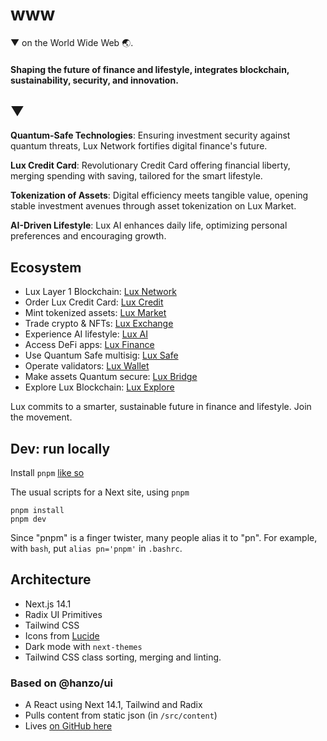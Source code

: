 # www

▼ on the World Wide Web 🌏.

#### Shaping the future of finance and lifestyle, integrates blockchain, sustainability, security, and innovation.

## ▼

**Quantum-Safe Technologies**: Ensuring investment security against quantum threats, Lux Network fortifies digital finance's future.

**Lux Credit Card**: Revolutionary Credit Card offering financial liberty, merging spending with saving, tailored for the smart lifestyle.

**Tokenization of Assets**: Digital efficiency meets tangible value, opening stable investment avenues through asset tokenization on Lux Market.

**AI-Driven Lifestyle**: Lux AI enhances daily life, optimizing personal preferences and encouraging growth.

## Ecosystem

- Lux Layer 1 Blockchain: [Lux Network](https://lux.network)
- Order Lux Credit Card: [Lux Credit](https://lux.credit)
- Mint tokenized assets: [Lux Market](https://lux.market)
- Trade crypto & NFTs: [Lux Exchange](https://lux.exchange)
- Experience AI lifestyle: [Lux AI](https://lux.chat)
- Access DeFi apps: [Lux Finance](https://lux.finance)
- Use Quantum Safe multisig: [Lux Safe](https://safe.lux.finance)
- Operate validators: [Lux Wallet](https://wallet.lux.network)
- Make assets Quantum secure: [Lux Bridge](https://bridge.lux.network)
- Explore Lux Blockchain: [Lux Explore](https://explore.lux.network)
  
Lux commits to a smarter, sustainable future in finance and lifestyle. Join the movement.

## Dev: run locally

Install `pnpm` [like so](https://pnpm.io/installation)

The usual scripts for a Next site, using `pnpm`
```
pnpm install
pnpm dev
```

Since "pnpm" is a finger twister, many people alias it to "pn". For example, with `bash`, put `alias pn='pnpm'` in `.bashrc`.

## Architecture

- Next.js 14.1
- Radix UI Primitives
- Tailwind CSS
- Icons from [Lucide](https://lucide.dev)
- Dark mode with `next-themes`
- Tailwind CSS class sorting, merging and linting.

### Based on @hanzo/ui

- A React using Next 14.1, Tailwind and Radix
- Pulls content from static json (in `/src/content`)
- Lives [on GitHub here](https://github.com/hanzoai/ui)
